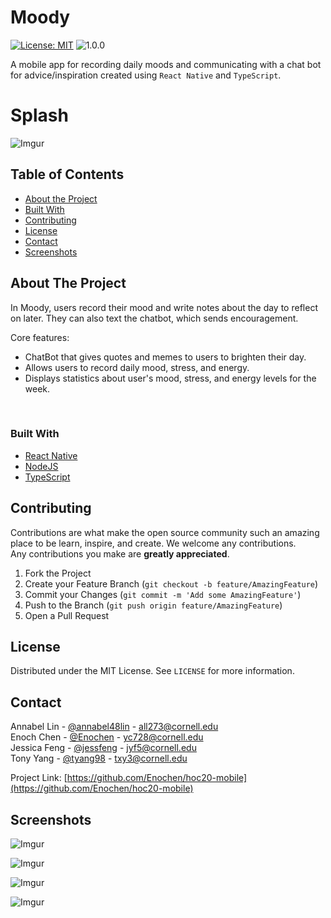 # Moody
[![License: MIT](https://img.shields.io/badge/License-MIT-blue.svg)](https://opensource.org/licenses/MIT)
![1.0.0](https://img.shields.io/badge/version-1.0.0-blue.svg)

A mobile app for recording daily moods and communicating with a chat bot for advice/inspiration created using `React Native` and `TypeScript`.

# Splash
![Imgur](https://i.imgur.com/ukyafsd.jpg)

<!-- TABLE OF CONTENTS -->
## Table of Contents

* [About the Project](#about-the-project)
* [Built With](#built-with)
* [Contributing](#contributing)
* [License](#license)
* [Contact](#contact)
* [Screenshots](#screenshots)

<!-- ABOUT THE PROJECT -->
## About The Project

In Moody, users record their mood and write notes about the day to reflect on later. They can also text the chatbot, which sends encouragement.

Core features:
* ChatBot that gives quotes and memes to users to brighten their day.
* Allows users to record daily mood, stress, and energy.
* Displays statistics about user's mood, stress, and energy levels for the week.

<br />

### Built With
* [React Native](https://reactnative.dev/)
* [NodeJS](https://nodejs.org/en/)
* [TypeScript](https://www.typescriptlang.org/)

<!-- CONTRIBUTING -->
## Contributing

Contributions are what make the open source community such an amazing place to be learn, inspire, and create. We welcome any contributions. <br/> 
Any contributions you make are **greatly appreciated**.

1. Fork the Project
2. Create your Feature Branch (`git checkout -b feature/AmazingFeature`)
3. Commit your Changes (`git commit -m 'Add some AmazingFeature'`)
4. Push to the Branch (`git push origin feature/AmazingFeature`)
5. Open a Pull Request


<!-- LICENSE -->
## License

Distributed under the MIT License. See `LICENSE` for more information.

<!-- CONTACT -->
## Contact

Annabel Lin - [@annabel48lin](https://github.com/annabel48lin) - all273@cornell.edu <br/>
Enoch Chen - [@Enochen](https://github.com/Enochen) - yc728@cornell.edu <br/>
Jessica Feng - [@jessfeng](https://github.com/jessfeng) - jyf5@cornell.edu <br/>
Tony Yang - [@tyang98](https://github.com/tyang98) - txy3@cornell.edu 

Project Link: [https://github.com/Enochen/hoc20-mobile](https://github.com/Enochen/hoc20-mobile)

<!-- Screenshots -->
## Screenshots
![Imgur](https://i.imgur.com/nzbHvsa.png)

![Imgur](https://i.imgur.com/XYFHFDT.png)

![Imgur](https://i.imgur.com/L7wy59a.png)

![Imgur](https://i.imgur.com/ucK5nCy.png)



